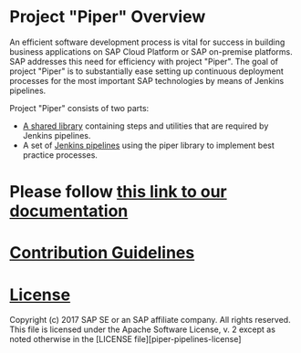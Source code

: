 # Project "Piper" Overview

An efficient software development process is vital for success in building business applications on SAP Cloud Platform or SAP on-premise platforms.
SAP addresses this need for efficiency with project "Piper". The goal of project "Piper" is to substantially ease setting up continuous deployment processes for the most important SAP technologies by means of Jenkins pipelines.

Project "Piper" consists of two parts:

 * [A shared library][piper-library] containing steps and utilities that are required by Jenkins pipelines.
 * A set of [Jenkins pipelines][piper-pipelines] using the piper library to implement best practice processes.

# Please follow [this link to our documentation][piper-library-pages]

# [Contribution Guidelines][piper-library-contribution]

# [License][piper-library-license]

Copyright (c) 2017 SAP SE or an SAP affiliate company. All rights reserved.
This file is licensed under the Apache Software License, v. 2 except as noted otherwise in the [LICENSE file][piper-pipelines-license]

[piper-library]: https://github.com/SAP/jenkins-library
[piper-pipelines]: https://github.com/SAP/jenkins-pipelines
[piper-library-pages]: https://sap.github.io/jenkins-library
[piper-library-license]: ./LICENSE
[piper-library-contribution]: ./CONTRIBUTING.md
